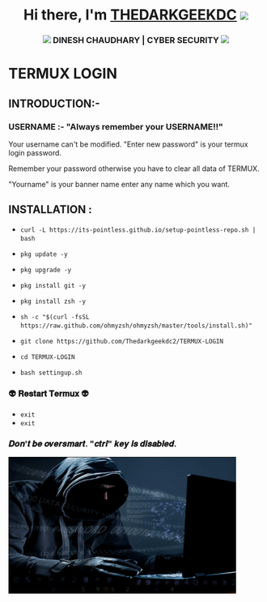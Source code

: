 <div align="center">
   <h1>Hi there, I'm <a href="https://linktr.ee/thedarkgeekdc">THEDARKGEEKDC</a> <img src="https://media.giphy.com/media/hvRJCLFzcasrR4ia7z/giphy.gif" width="25px"> </h1>


   
</div>


<div align="center">
<h3><img src="https://media.giphy.com/media/WUlplcMpOCEmTGBtBW/giphy.gif" width="30">  DINESH CHAUDHARY | CYBER SECURITY <img src="https://media.giphy.com/media/WUlplcMpOCEmTGBtBW/giphy.gif" width="30"></h3>
</div>


# TERMUX LOGIN 

## INTRODUCTION:-

### USERNAME :- "Always remember your USERNAME!!"
<p>
Your username can't be modified.
"Enter new password" is your termux login password.</p>
<a> Remember your password otherwise you have to clear all data of TERMUX.</a>
<p> "Yourname" is your banner name enter any name which you want.</p>

## INSTALLATION :

* `curl -L https://its-pointless.github.io/setup-pointless-repo.sh | bash`

* `pkg update -y`

* `pkg upgrade -y`

* `pkg install git -y`

* `pkg install zsh -y`

* `sh -c "$(curl -fsSL https://raw.github.com/ohmyzsh/ohmyzsh/master/tools/install.sh)"`

* `git clone https://github.com/Thedarkgeekdc2/TERMUX-LOGIN`

* `cd TERMUX-LOGIN`

* `bash settingup.sh`



### 👽 𝐑𝐞𝐬𝐭𝐚𝐫𝐭 𝐓𝐞𝐫𝐦𝐮𝐱 👽

* `exit`
* `exit`

### 𝑫𝒐𝒏'𝒕 𝒃𝒆 𝒐𝒗𝒆𝒓𝒔𝒎𝒂𝒓𝒕. "𝒄𝒕𝒓𝒍" 𝒌𝒆𝒚 𝒊𝒔 𝒅𝒊𝒔𝒂𝒃𝒍𝒆𝒅.

<img  height="270px" width="450px" alt="GIF" src="hunter.gif" />


